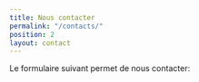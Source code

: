 ```yaml
---
title: Nous contacter
permalink: "/contacts/"
position: 2
layout: contact
---
```


Le formulaire suivant permet de nous contacter:
